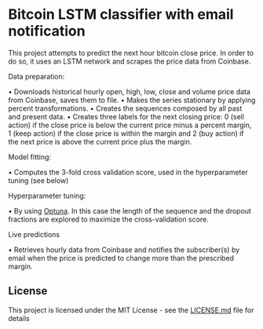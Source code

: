 # Bitcoin LSTM classifier with email notification


This project attempts to predict the next hour bitcoin close price. In order to do so, it uses an LSTM network and scrapes the price data from Coinbase. 

Data preparation:

•	Downloads historical hourly open, high, low, close and volume price data from Coinbase, saves them to file.
•	Makes the series stationary by applying percent transformations.
•	Creates the sequences composed by all past and present data.
•	Creates three labels for the next closing price: 0 (sell action) if the close price is below the current price minus a percent margin, 1 (keep action) if the close price is within the margin and 2 (buy action) if the next price is above the current price plus the margin.

Model fitting:

•	Computes the 3-fold cross validation score, used in the hyperparameter tuning (see below)

Hyperparameter tuning:

•	By using [Optuna](https://github.com/optuna/optuna). In this case the length of the sequence and the dropout fractions are explored to maximize the cross-validation score.

Live predictions

•	Retrieves hourly data from Coinbase and notifies the subscriber(s) by email when the price is predicted to change more than the prescribed margin.


## License

This project is licensed under the MIT License - see the [LICENSE.md](LICENSE.md) file for details
